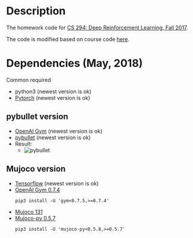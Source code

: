 # Description
The homework code for [CS 294: Deep Reinforcement Learning, Fall 2017](http://rail.eecs.berkeley.edu/deeprlcourse-fa17/index.html).

The code is modified based on course code [here](https://github.com/berkeleydeeprlcourse/homework).

# Dependencies (May, 2018)
Common required
- python3 (newest version is ok)
- [Pytorch](https://pytorch.org/) (newest version is ok)

## pybullet version
- [OpenAI Gym](https://gym.openai.com/) (newest version is ok)
- [pybullet](https://pybullet.org/wordpress/) (newest version is ok)
- Result:
  - ![pybullet](pybullet.gif)

## Mujoco version
- [Tensorflow](https://www.tensorflow.org/install/) (newest version is ok)
- [OpenAI Gym 0.7.4](https://gym.openai.com/)
    ```
    pip3 install -U 'gym<0.7.5,>=0.7.4'
    ```
- [Mujoco 131](http://www.mujoco.org/)
- [Mujoco-py 0.5.7](https://github.com/openai/mujoco-py)
    ```
    pip3 install -U 'mujoco-py<0.5.8,>=0.5.7'
    ```


